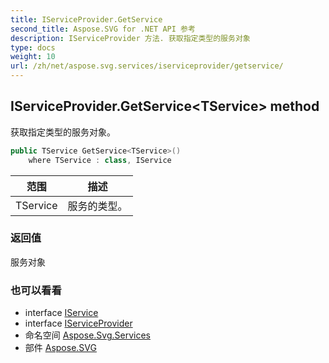 ```yaml
---
title: IServiceProvider.GetService
second_title: Aspose.SVG for .NET API 参考
description: IServiceProvider 方法. 获取指定类型的服务对象
type: docs
weight: 10
url: /zh/net/aspose.svg.services/iserviceprovider/getservice/
---
```

## IServiceProvider.GetService&lt;TService&gt; method

获取指定类型的服务对象。

```csharp
public TService GetService<TService>()
    where TService : class, IService
```

| 范围 | 描述 |
| --- | --- |
| TService | 服务的类型。 |

### 返回值

服务对象

### 也可以看看

* interface [IService](../../iservice/)
* interface [IServiceProvider](../)
* 命名空间 [Aspose.Svg.Services](../../iserviceprovider/)
* 部件 [Aspose.SVG](../../../)


